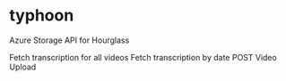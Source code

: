 # typhoon
 Azure Storage API for Hourglass

Fetch transcription for all videos
Fetch transcription by date
POST Video Upload